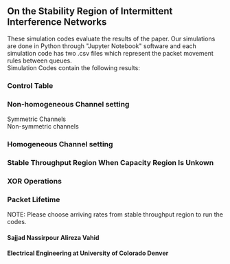 ##  On the Stability Region of Intermittent Interference Networks
These simulation codes evaluate the results of the paper. Our simulations are done in Python through "Jupyter Notebook" software and each simulation code has two .csv files which represent the packet movement rules between queues.\
Simulation Codes contain the following results:

### Control Table

### Non-homogeneous Channel setting
Symmetric Channels\
Non-symmetric channels

### Homogeneous Channel setting

### Stable Throughput Region When Capacity Region Is Unkown

### XOR Operations

### Packet Lifetime

NOTE: Please choose arriving rates from stable throughput region to run the codes. 

#### Sajjad Nassirpour     Alireza Vahid
#### Electrical Engineering at University of Colorado Denver
